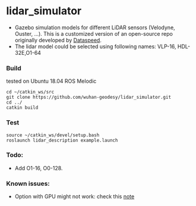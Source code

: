 # lidar_simulator

- Gazebo simulation models for different LiDAR sensors (Velodyne, Ouster, ...). This is a customized version of an open-source repo originally developed by [Dataspeed](https://bitbucket.org/DataspeedInc/velodyne_simulator).
- The lidar model could be selected using following names: VLP-16, HDL-32E,O1-64

### Build
tested on Ubuntu 18.04 ROS Melodic
```
cd ~/catkin_ws/src
git clone https://github.com/wuhan-geodesy/lidar_simulator.git
cd ../
catkin build

```

### Test

```
source ~/catkin_ws/devel/setup.bash
roslaunch lidar_description example.launch
```

### Todo:
- Add O1-16, O0-128.

### Known issues:
- Option with GPU might not work: check this [note](https://github.com/tungdanganh/velodyne_simulator/blob/master/gazebo_upgrade.md)
